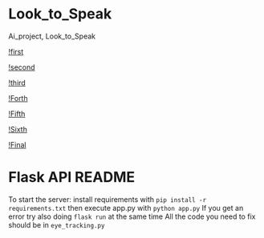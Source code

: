 # Look_to_Speak
Ai_project, Look_to_Speak

[!first](https://github.com/junhyk-lee/Look_to_Speak/blob/main/Clip_img/First.png)

[!second](https://github.com/junhyk-lee/Look_to_Speak/blob/main/Clip_img/Second.png)

[!third](https://github.com/junhyk-lee/Look_to_Speak/blob/main/Clip_img/Third.png)

[!Forth](https://github.com/junhyk-lee/Look_to_Speak/blob/main/Clip_img/Forth.png)

[!Fifth](https://github.com/junhyk-lee/Look_to_Speak/blob/main/Clip_img/Fifth.png)

[!Sixth](https://github.com/junhyk-lee/Look_to_Speak/blob/main/Clip_img/Sixth.png)

[!Final](https://github.com/junhyk-lee/Look_to_Speak/blob/main/Clip_img/Final.png)

# Flask API README

To start the server: install requirements with `pip install -r requirements.txt`
then execute app.py with `python app.py`
If you get an error try also doing `flask run` at the same time
All the code you need to fix should be in `eye_tracking.py`
